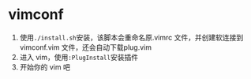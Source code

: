 # vimconf

1. 使用`./install.sh`安装，该脚本会重命名原.vimrc 文件，并创建软连接到 vimconf.vim 文件，还会自动下载plug.vim
2. 进入 vim，使用`:PlugInstall`安装插件
3. 开始你的 vim 吧
